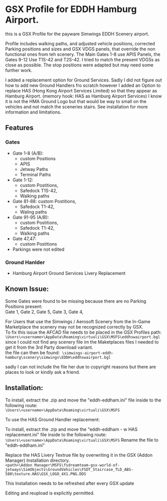 # GSX Profile for EDDH Hamburg Airport.
this is a GSX Profile for the payware Simwings EDDH Scenery airport. 

Profile includes walking paths, and adjusted vehicle positions, corrected Parking positions and sizes and GSX VDGS panels, that override the non functional ones from teh scenery.
The Main Gates 1-8 use APIS Panels, the Gates 9-12 Use T1S-42 and T2S-42. I tried to match the present VDGSs as close as possible.
The stop positions were adapted but may need some further work.

I added a replacement option for Ground Services. Sadly I did not figure out how to add new Ground Handlers fro scratch however I added an Option to replace 
HAS (Hong Kong Airport Services Limited) so that they appear as Hamburg Airport. (memory hook: HAS as Hamburg Airport Services)
I know it is not the HMA Ground Logo but that would be way to small on the vehicles and not match the sceneries stairs.
See installation for more information and limitations.

## Features  
### Gates  

- Gate 1-8 (A/B): 
  - custom Positions
  - APIS
  - Jetway Paths
  - Terminal Paths
- Gate 1-12: 
  - custom Postitions, 
  - Safedock T1S-42, 
  - Walking paths
- Gate 81-88: custom Postitions, 
  - Safedock T1-42, 
  - Waling paths
- Gate 91-95 (A/B): 
  - custom Postitions, 
  - Safedock T1-42, 
  - Walking paths
- Gate 47,47: 
  - custom Postitions
- Parkings were not edited

### Ground Hanlder
- Hamburg Airport Ground Services Livery Replacement


## Known Issue:

Some Gates were found to be missing because there are no Parking Positions present:  
Gate 1, Gate 2, Gate 5, Gate 3, Gate 4, 


For Users that use the Simwings / Aerosoft Scenery from the In-Game Marketplace the scenery may not be recognized correctly by GSX.  
To fix this issue the AFCAD file needs to be placed in the GSX Profiles path:
`\Users\<username>\AppData\Roaming\virtuali\GSX\MSFS\eddhswairport.bgl`
since I could not find any scenery file im the Maketplaces files I needed to get it from the 3rd Party download variant.  
the file can then be found:  
`\simwings-airport-eddh-hamburg\scenery\simwings\EDDH\eddhswairport.bgl`

sadly I can not include the file her due to copyright reasons but there are places to look or kindly ask a friend.

## Installation:

To install, extract the .zip and move the "eddh-eddham.ini" file inside to the following route:  
`\Users\<username>\AppData\Roaming\virtuali\GSX\MSFS`

To use the HAS Ground Handler replacement:  

To install, extract the .zip and move the "eddh-eddham - w  HAS replacement.ini" file inside to the following route:  
`\Users\<username>\AppData\Roaming\virtuali\GSX\MSFS`
Rename the file to "eddh-eddham.ini"

Replace the HAS Livery Textrue file by overwriting it in the GSX (Addon Manager) Installation directory.  
`<path>\Addon Manager\MSFS\fsdreamteam-gsx-world-of-jetways\SimObjects\GroundVehicles\FSDT_Staircase_TLD_ABS-580\texture.HAS\GSX_LOGO_4X1.PNG.DDS`

This Installation needs to be refreshed after every GSX update

Editing and reupload is explicitly permitted.